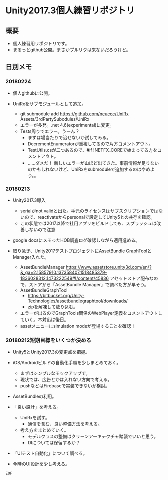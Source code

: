 # Unity2017.3個人練習リポジトリ

## 概要

- 個人練習用リポジトリです。
- まるっとgithub公開。まさかプルリクは来ないだろうけど。






## 日別メモ

### 20180224

- 個人githubに公開。

- UniRxをサブモジュールとして追加。
	- git submodule add https://github.com/neuecc/UniRx Assets/3rdPartySubodules/UniRx
	- エラーが多発。.net 4.6(experimental)に変更。
	- Tests周りでエラー。うーん？
		- まずは場当たりで治せないか試してみる。
		- DecrementEnumeratorが重複してるので片方コメントアウト。
		- TestUtils.csが二つあるので、#if !NETFX_COREで始まってる方をコメントアウト。
		- ……ダメだ！ 新しいエラーが山ほど出てきた。事前情報が足りないのかもしれないけど、UniRxをsubmoduleで追加するのはやめよう。。

### 20180213

- Unity2017.3導入
	- serialがnot validと出た。手元のライセンスはサブスクリプションではないので、reactivateからpersonalで設定してUnity5との共存を確認。
	- この状態では2017以降で社用アプリをビルドしても、スプラッシュは改善しないので注意

- google docsにメモったHOB調査ログ確認しながら適用進める。

- 取り急ぎ、Unity2017テストプロジェクトにAssetBundle GraphToolとManager入れた。
	- AssetBundleManager
		https://www.assetstore.unity3d.com/en/?&_ga=2.15857910.137358407.1518485379-1836028312.1473222549#!/content/45836
		アセットストア配布なので、ストアから「AssetBundle Manager」で調べた方が早そう。
	- AssetBundleGraphTool
		- https://bitbucket.org/Unity-Technologies/assetbundlegraphtool/downloads/
		- zipを解凍して放り込む。
	- エラーが出るのでGraphTools関係のWebPlayer定義をコメントアウトしていく。本対応は後日。
	- assetメニューにsimulation modeが登場することを確認！





### 20180212短期目標をいくつか決める

- Unity5とUnity2017.3の変更点を把握。

- iOS/Androidビルドの自動化手順を少しまとめておく。
	- まずはシンプルなモックアップで。
	- 現状では、広告とかは入れない方向で考える。
	- pushなどはFirebaseで実装できないか検討。

- AssetBundleの利用。

- 「良い設計」を考える。
	- UniRxを試す。
		- 通信を含む、良い整備方法を考える。
	- 考え方をまとめていく。
		- モデルクラスの整備はクリーンアーキテクチャ踏襲でいいと思う。
		- DIについては保留するか？

- 「UIテスト自動化」について調べる。

- 今時のUI設計を少し考える。


`EOF`